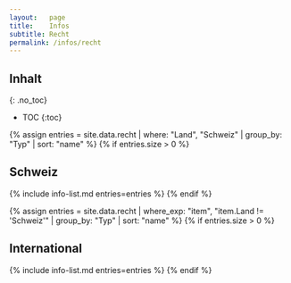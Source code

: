 ```yaml
---
layout:   page
title:    Infos
subtitle: Recht
permalink: /infos/recht
---
```


## Inhalt
{: .no_toc}

* TOC
{:toc}

{% assign entries = site.data.recht | where: "Land", "Schweiz" | group_by: "Typ"  | sort: "name" %}
{% if entries.size > 0 %}
## Schweiz
{% include info-list.md entries=entries %}
{% endif %}

{% assign entries = site.data.recht | where_exp: "item", "item.Land != 'Schweiz'" | group_by: "Typ"  | sort: "name" %}
{% if entries.size > 0 %}
## International
{% include info-list.md entries=entries %}
{% endif %}
